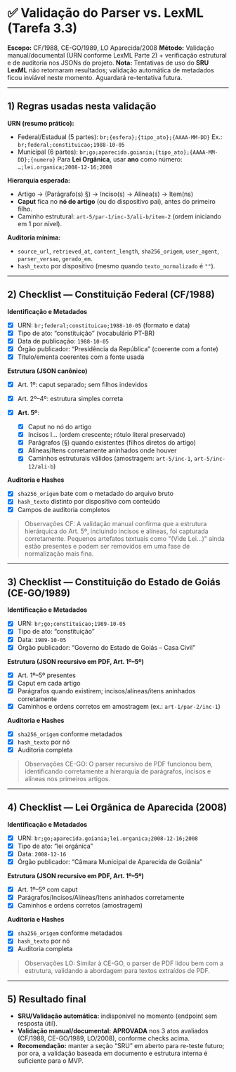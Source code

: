 # ✅ Validação do Parser vs. LexML (Tarefa 3.3)

**Escopo:** CF/1988, CE-GO/1989, LO Aparecida/2008
**Método:** Validação manual/documental (URN conforme LexML Parte 2) + verificação estrutural e de auditoria nos JSONs do projeto.
**Nota:** Tentativas de uso do **SRU LexML** não retornaram resultados; validação automática de metadados ficou inviável neste momento. Aguardará re-tentativa futura.

---

## 1) Regras usadas nesta validação

**URN (resumo prático):**

* Federal/Estadual (5 partes): `br;{esfera};{tipo_ato};{AAAA-MM-DD}`
  Ex.: `br;federal;constituicao;1988-10-05`
* Municipal (6 partes): `br;go;aparecida.goiania;{tipo_ato};{AAAA-MM-DD};{numero}`
  Para **Lei Orgânica**, usar **ano** como número: `…;lei.organica;2008-12-16;2008`

**Hierarquia esperada:**

* Artigo → (Parágrafo(s) §) → Inciso(s) → Alínea(s) → Item(ns)
* **Caput** fica no **nó do artigo** (ou do dispositivo pai), antes do primeiro filho.
* Caminho estrutural: `art-5/par-1/inc-3/ali-b/item-2` (ordem iniciando em 1 por nível).

**Auditoria mínima:**

* `source_url`, `retrieved_at`, `content_length`, `sha256_origem`, `user_agent`, `parser_versao`, `gerado_em`.
* `hash_texto` por dispositivo (mesmo quando `texto_normalizado` é `""`).

---

## 2) Checklist — Constituição Federal (CF/1988)

**Identificação e Metadados**

* [x] URN: `br;federal;constituicao;1988-10-05` (formato e data)
* [x] Tipo de ato: “constituição” (vocabulário PT-BR)
* [x] Data de publicação: `1988-10-05`
* [x] Órgão publicador: “Presidência da República” (coerente com a fonte)
* [x] Título/ementa coerentes com a fonte usada

**Estrutura (JSON canônico)**

* [x] Art. 1º: caput separado; sem filhos indevidos
* [x] Art. 2º–4º: estrutura simples correta
* [x] **Art. 5º**:

  * [x] Caput no nó do artigo
  * [x] Incisos I… (ordem crescente; rótulo literal preservado)
  * [x] Parágrafos (§) quando existentes (filhos diretos do artigo)
  * [x] Alíneas/Itens corretamente aninhados onde houver
  * [x] Caminhos estruturais válidos (amostragem: `art-5/inc-1`, `art-5/inc-12/ali-b`)

**Auditoria e Hashes**

* [x] `sha256_origem` bate com o metadado do arquivo bruto
* [x] `hash_texto` distinto por dispositivo com conteúdo
* [x] Campos de auditoria completos

> Observações CF: A validação manual confirma que a estrutura hierárquica do Art. 5º, incluindo incisos e alíneas, foi capturada corretamente. Pequenos artefatos textuais como "(Vide Lei...)" ainda estão presentes e podem ser removidos em uma fase de normalização mais fina.

---

## 3) Checklist — Constituição do Estado de Goiás (CE-GO/1989)

**Identificação e Metadados**

* [x] URN: `br;go;constituicao;1989-10-05`
* [x] Tipo de ato: “constituição”
* [x] Data: `1989-10-05`
* [x] Órgão publicador: “Governo do Estado de Goiás – Casa Civil”

**Estrutura (JSON recursivo em PDF, Art. 1º–5º)**

* [x] Art. 1º–5º presentes
* [x] Caput em cada artigo
* [x] Parágrafos quando existirem; incisos/alíneas/itens aninhados corretamente
* [x] Caminhos e ordens corretos em amostragem (ex.: `art-1/par-2/inc-1`)

**Auditoria e Hashes**

* [x] `sha256_origem` conforme metadados
* [x] `hash_texto` por nó
* [x] Auditoria completa

> Observações CE-GO: O parser recursivo de PDF funcionou bem, identificando corretamente a hierarquia de parágrafos, incisos e alíneas nos primeiros artigos.

---

## 4) Checklist — Lei Orgânica de Aparecida (2008)

**Identificação e Metadados**

* [x] URN: `br;go;aparecida.goiania;lei.organica;2008-12-16;2008`
* [x] Tipo de ato: “lei orgânica”
* [x] Data: `2008-12-16`
* [x] Órgão publicador: “Câmara Municipal de Aparecida de Goiânia”

**Estrutura (JSON recursivo em PDF, Art. 1º–5º)**

* [x] Art. 1º–5º com caput
* [x] Parágrafos/Incisos/Alíneas/Itens aninhados corretamente
* [x] Caminhos e ordens corretos (amostragem)

**Auditoria e Hashes**

* [x] `sha256_origem` conforme metadados
* [x] `hash_texto` por nó
* [x] Auditoria completa

> Observações LO: Similar à CE-GO, o parser de PDF lidou bem com a estrutura, validando a abordagem para textos extraídos de PDF.

---

## 5) Resultado final

* **SRU/Validação automática:** indisponível no momento (endpoint sem resposta útil).
* **Validação manual/documental:** **APROVADA** nos 3 atos avaliados (CF/1988, CE-GO/1989, LO/2008), conforme checks acima.
* **Recomendação:** manter a seção “SRU” em aberto para re-teste futuro; por ora, a validação baseada em documento e estrutura interna é suficiente para o MVP.
